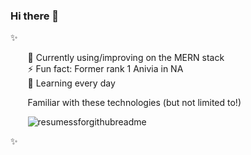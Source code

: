 ### Hi there 👋  
✨  

  &nbsp;&nbsp;&nbsp;&nbsp;&nbsp;&nbsp; 💬 Currently using/improving on the MERN stack   
  &nbsp;&nbsp;&nbsp;&nbsp;&nbsp;&nbsp; ⚡ Fun fact: Former rank 1 Anivia in NA  
  &nbsp;&nbsp;&nbsp;&nbsp;&nbsp;&nbsp; 🤔 Learning every day 

  &nbsp;&nbsp;&nbsp;&nbsp;&nbsp;&nbsp; Familiar with these technologies (but not limited to!)
  
  &nbsp;&nbsp;&nbsp;&nbsp;&nbsp;&nbsp; ![resumessforgithubreadme](https://user-images.githubusercontent.com/81421290/147170042-e8255824-3f6d-439a-bf62-6af4bdb0d364.png)



✨  

<!--
**Yacheen/Yacheen** is a ✨ _special_ ✨ repository because its `README.md` (this file) appears on your GitHub profile.

Here are some ideas to get you started:

- 🔭 I’m currently working on ...
- 🌱 I’m currently learning ...
- 👯 I’m looking to collaborate on ...
- 🤔 I’m looking for help with ...
- 💬 Ask me about ...
- 📫 How to reach me: ...
- 😄 Pronouns: ...
- ⚡ Fun fact: ...
-->
